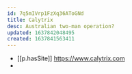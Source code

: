 ```yaml
---
id: 7q5mIVrp1FzXq36AToGNd
title: Calytrix
desc: Australian two-man operation?
updated: 1637842048495
created: 1637841563411
---
```



- [[p.hasSite]] https://www.calytrix.com
- 
